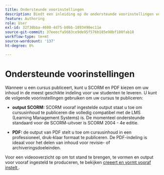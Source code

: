 ```yaml
---
title: Ondersteunde voorinstellingen
description: Biedt een inleiding op de ondersteunde voorinstellingen voor het publiceren van een cursus in de producttraining en het leren
feature: Authoring
role: User
exl-id: 32f30bba-4600-4d75-b0bb-1093490ec11e
source-git-commit: 37eeecfa5683ce9de95f576b185e98bf180fab18
workflow-type: tm+mt
source-wordcount: '137'
ht-degree: 0%

---
```


# Ondersteunde voorinstellingen

Wanneer u een cursus publiceert, kunt u SCORM en PDF kiezen om uw inhoud in de meest geschikte indeling voor uw studenten te leveren. U kunt de volgende voorinstellingen gebruiken om uw cursus te publiceren:

- **output SCORM:** SCORM vooraf ingestelde output staat u toe om cursusinhoud te publiceren die volledig compatibel met de LMS (Learning Management Systems) is. De momenteel ondersteunde standaard voor de SCORM-uitvoer is SCORM 2004 - 4e editie.

- **PDF:** de output van PDF stelt u toe om cursusinhoud in een professioneel, druk-klaar formaat te publiceren. De PDF-indeling is ideaal voor het delen van inhoud voor revisie- of archiveringsdoeleinden.

Voor een videooverzicht op om tot stand te brengen, te vormen en output voor vooraf ingesteld te produceren, te bekijken [&#x200B; creeert en vormt vooraf instelt &#x200B;](https://video.tv.adobe.com/v/3469529/aem-guides-learning-content).